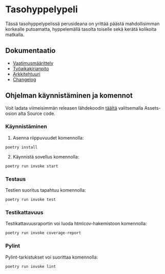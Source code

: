 # Tasohyppelypeli

Tässä tasohyppelypelissä perusideana on yrittää päästä mahdollisimman korkealle putoamatta, hyppelemällä tasolta toiselle sekä kerätä kolikoita matkalla.

## Dokumentaatio

* [Vaatimusmäärittely](https://github.com/lahlint/ot-harjoitustyo/blob/main/dokumentaatio/vaatimusmaarittely.md)
* [Työaikakirjanpito](https://github.com/lahlint/ot-harjoitustyo/blob/main/dokumentaatio/tyoaikakirjanpito.md)
* [Arkkitehtuuri](https://github.com/lahlint/ot-harjoitustyo/blob/main/dokumentaatio/arkkitehtuuri.md)
* [Changelog](https://github.com/lahlint/ot-harjoitustyo/blob/main/dokumentaatio/changelog.md)

## Ohjelman käynnistäminen ja komennot

Voit ladata viimeisimmän releasen lähdekoodin [täältä](https://github.com/lahlint/ot-harjoitustyo/releases/tag/viikko6) valitsemalla Assets-osion alta Source code.

### Käynnistäminen

1. Asenna riippuvuudet komennolla:

```poetry install```

2. Käynnistä sovellus komennolla:

```poetry run invoke start```

### Testaus

Testien suoritus tapahtuu komennolla:

```poetry run invoke test```

### Testikattavuus

Testikattavuusraportin voi luoda htmlcov-hakemistoon komennolla:

```poetry run invoke coverage-report```

### Pylint

Pylint-tarkistukset voi suorittaa komennolla:

```poetry run invoke lint```
